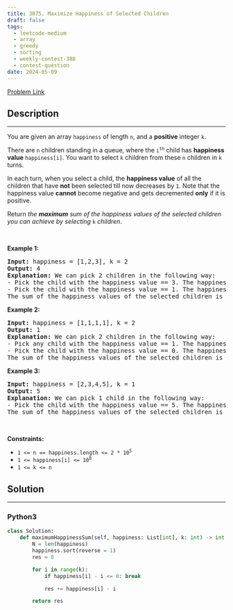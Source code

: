 ```yaml
---
title: 3075. Maximize Happiness of Selected Children
draft: false
tags: 
  - leetcode-medium
  - array
  - greedy
  - sorting
  - weekly-contest-388
  - contest-question
date: 2024-05-09
---
```


[Problem Link](https://leetcode.com/problems/maximize-happiness-of-selected-children/)

## Description

---
<p>You are given an array <code>happiness</code> of length <code>n</code>, and a <strong>positive</strong> integer <code>k</code>.</p>

<p>There are <code>n</code> children standing in a queue, where the <code>i<sup>th</sup></code> child has <strong>happiness value</strong> <code>happiness[i]</code>. You want to select <code>k</code> children from these <code>n</code> children in <code>k</code> turns.</p>

<p>In each turn, when you select a child, the <strong>happiness value</strong> of all the children that have <strong>not</strong> been selected till now decreases by <code>1</code>. Note that the happiness value <strong>cannot</strong> become negative and gets decremented <strong>only</strong> if it is positive.</p>

<p>Return <em>the <strong>maximum</strong> sum of the happiness values of the selected children you can achieve by selecting </em><code>k</code> <em>children</em>.</p>

<p>&nbsp;</p>
<p><strong class="example">Example 1:</strong></p>

<pre>
<strong>Input:</strong> happiness = [1,2,3], k = 2
<strong>Output:</strong> 4
<strong>Explanation:</strong> We can pick 2 children in the following way:
- Pick the child with the happiness value == 3. The happiness value of the remaining children becomes [0,1].
- Pick the child with the happiness value == 1. The happiness value of the remaining child becomes [0]. Note that the happiness value cannot become less than 0.
The sum of the happiness values of the selected children is 3 + 1 = 4.
</pre>

<p><strong class="example">Example 2:</strong></p>

<pre>
<strong>Input:</strong> happiness = [1,1,1,1], k = 2
<strong>Output:</strong> 1
<strong>Explanation:</strong> We can pick 2 children in the following way:
- Pick any child with the happiness value == 1. The happiness value of the remaining children becomes [0,0,0].
- Pick the child with the happiness value == 0. The happiness value of the remaining child becomes [0,0].
The sum of the happiness values of the selected children is 1 + 0 = 1.
</pre>

<p><strong class="example">Example 3:</strong></p>

<pre>
<strong>Input:</strong> happiness = [2,3,4,5], k = 1
<strong>Output:</strong> 5
<strong>Explanation:</strong> We can pick 1 child in the following way:
- Pick the child with the happiness value == 5. The happiness value of the remaining children becomes [1,2,3].
The sum of the happiness values of the selected children is 5.
</pre>

<p>&nbsp;</p>
<p><strong>Constraints:</strong></p>

<ul>
	<li><code>1 &lt;= n == happiness.length &lt;= 2 * 10<sup>5</sup></code></li>
	<li><code>1 &lt;= happiness[i] &lt;= 10<sup>8</sup></code></li>
	<li><code>1 &lt;= k &lt;= n</code></li>
</ul>


## Solution

---
### Python3
``` py title='maximize-happiness-of-selected-children'
class Solution:
    def maximumHappinessSum(self, happiness: List[int], k: int) -> int:
        N = len(happiness)
        happiness.sort(reverse = 1)
        res = 0

        for i in range(k):
            if happiness[i] - i <= 0: break

            res += happiness[i] - i

        return res
```

